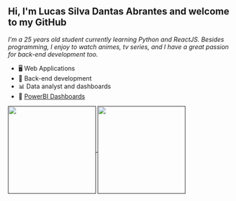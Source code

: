 ## Hi, I'm Lucas Silva Dantas Abrantes and welcome to my GitHub
*I’m a 25 years old student currently learning Python and ReactJS. Besides programming, I enjoy to watch animes, tv series, and I have a great passion for back-end development too.*
</br>

- 🖥 Web Applications
- 🔌 Back-end development
- 📊 Data analyst and dashboards
- 🧾 [PowerBI Dashboards ](https://pastebin.com/Ad14ywP9)


 <div>
     <a href=""> <img height=200 align="center" src="https://github-readme-stats-sigma-five.vercel.app/api/?username=lucasabrantes1&show_icons=true&theme=dracula&include_all_commits=true&count_private=true"/> </a>
     <a href=""> <img height=200 align="center" src="https://github-readme-stats.vercel.app/api/top-langs/?username=lucasabrantes1&theme=dracula&layout=compact&langs_count=8&hide=html,php,css,scss,batchfile,shell,twig,scss,xslt,jupyter%20notebook"/> </a>
</div>





